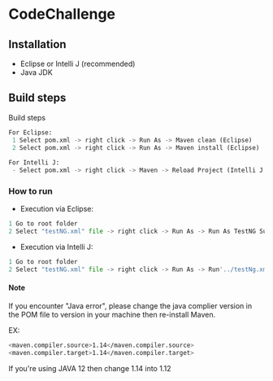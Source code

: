 # CodeChallenge

## Installation

- Eclipse or Intelli J (recommended)
- Java JDK

## Build steps
 Build steps
```python
For Eclipse:
 1 Select pom.xml -> right click -> Run As -> Maven clean (Eclipse)
 2 Select pom.xml -> right click -> Run As -> Maven install (Eclipse)
 
For Intelli J:
 - Select pom.xml -> right click -> Maven -> Reload Project (Intelli J only)
```   

### How to run
- Execution via Eclipse:
```python
1 Go to root folder
2 Select "testNG.xml" file -> right click -> Run As -> Run As TestNG Suite
```
- Execution via Intelli J:
```python
1 Go to root folder
2 Select "testNG.xml" file -> right click -> Run As -> Run'../testNg.xml
```

#### Note

If you encounter "Java error", please change the java complier version in the POM file to version in your machine then re-install Maven.

EX: 

```bash
<maven.compiler.source>1.14</maven.compiler.source>
<maven.compiler.target>1.14</maven.compiler.target>
```    
If you're using JAVA 12 then change 1.14 into 1.12
